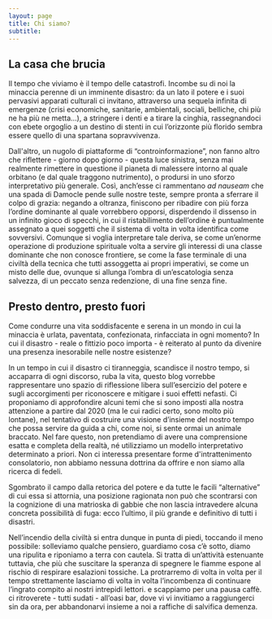```yaml
---
layout: page
title: Chi siamo?
subtitle: 
---
```

## La casa che brucia
Il tempo che viviamo è il tempo delle catastrofi. Incombe su di noi la minaccia perenne di un imminente disastro: da un lato il potere e i suoi pervasivi apparati culturali ci invitano, attraverso una sequela infinita di emergenze (crisi economiche, sanitarie, ambientali, sociali, belliche, chi più ne ha più ne metta...), a stringere i denti e a tirare la cinghia, rassegnandoci con ebete orgoglio a un destino di stenti in cui l’orizzonte più florido sembra essere quello di una spartana sopravvivenza.

Dall'altro, un nugolo di piattaforme di “controinformazione”, non fanno altro che riflettere - giorno dopo giorno - questa luce sinistra, senza mai realmente rimettere in questione il pianeta di malessere intorno al quale orbitano (e dal quale traggono nutrimento), o prodursi in uno sforzo interpretativo più generale. Così, anch’esse ci rammentano *ad nauseam* che una spada di Damocle pende sulle nostre teste, sempre pronta a sferrare il colpo di grazia: negando a oltranza, finiscono per ribadire con più forza l’ordine dominante al quale vorrebbero opporsi, disperdendo il dissenso in un infinito gioco di specchi, in cui il ristabilimento dell’ordine è puntualmente assegnato a quei soggetti che il sistema di volta in volta identifica come sovversivi. 
Comunque si voglia interpretare tale deriva, se come un’enorme operazione di produzione spirituale volta a servire gli interessi di una classe dominante che non conosce frontiere, se come la fase terminale di una civiltà della tecnica che tutti assoggetta ai propri imperativi, se come un misto delle due, ovunque si allunga l’ombra di un’escatologia senza salvezza, di un peccato senza redenzione, di una fine senza fine. 

## Presto dentro, presto fuori
Come condurre una vita soddisfacente e serena in un mondo in cui la minaccia è urlata, paventata, confezionata, rinfacciata in ogni momento? In cui il disastro - reale o fittizio poco importa - è reiterato al punto da divenire una presenza inesorabile nelle nostre esistenze? 





In un tempo in cui il disastro ci tiranneggia, scandisce il nostro tempo, si accaparra di ogni discorso, ruba la vita, questo blog vorrebbe rappresentare uno spazio di riflessione libera sull’esercizio del potere e sugli accorgimenti per riconoscere e mitigare i suoi effetti nefasti.
Ci proponiamo di approfondire alcuni temi che si sono imposti alla nostra attenzione a partire dal 2020 (ma le cui radici certo, sono molto più lontane), nel tentativo di costruire una visione d’insieme del nostro tempo che possa servire da guida a chi, come noi, si sente ormai un animale braccato. Nel fare questo, non pretendiamo di avere una comprensione esatta e completa della realtà, né utilizziamo un modello interpretativo determinato a priori. Non ci interessa presentare forme d'intrattenimento consolatorio, non abbiamo nessuna dottrina da offrire e non siamo alla ricerca di fedeli.

Sgombrato il campo dalla retorica del potere e da tutte le facili “alternative” di cui essa si attornia, una posizione ragionata non può che scontrarsi con la cognizione di una matrioska di gabbie che non lascia intravedere alcuna concreta possibilità di fuga: ecco l’ultimo, il più grande e definitivo di tutti i disastri.

Nell’incendio della civiltà si entra dunque in punta di piedi, toccando il meno possibile: solleviamo qualche pensiero, guardiamo cosa c’è sotto, diamo una ripulita e riponiamo a terra con cautela. Si tratta di un’attività estenuante tuttavia, che più che suscitare la speranza di spegnere le fiamme espone al rischio di respirare esalazioni tossiche. La protrarremo di volta in volta per il tempo strettamente lasciamo di volta in volta l’incombenza di continuare l’ingrato compito ai nostri intrepidi lettori. e scappiamo per una pausa caffè. ci ritroverete - tutti sudati - all’oasi bar, dove vi vi invitiamo a raggiungerci sin da ora, per abbandonarvi insieme a noi a raffiche di salvifica demenza.


